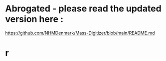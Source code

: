 # Abrogated - please read the updated version here :  
https://github.com/NHMDenmark/Mass-Digitizer/blob/main/README.md

# r
